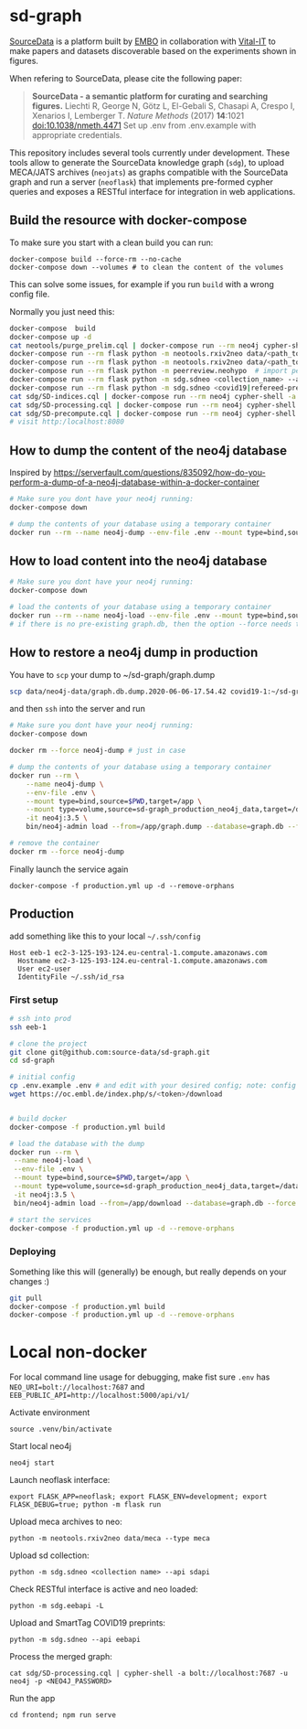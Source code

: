 
# sd-graph
[SourceData](http://sourcedata.embo.org) is a platform built by [EMBO](http://embo.org) in collaboration with [Vital-IT](https://www.vital-it.ch/) to make papers and datasets discoverable based on the experiments shown in figures.

When refering to SourceData, please cite the following paper:

> __SourceData - a semantic platform for curating and searching figures.__
> Liechti R, George N, Götz L, El-Gebali S, Chasapi A, Crespo I, Xenarios I, Lemberger T.
> _Nature Methods_ (2017) __14__:1021 [doi:10.1038/nmeth.4471](http://doi.org/10.1038/nmeth.4471)
Set up .env from .env.example with appropriate credentials.

This repository includes several tools currently under development. These tools allow to generate the SourceData knowledge graph (`sdg`), to upload MECA/JATS archives (`neojats`) as graphs compatible with the SourceData graph and run a server (`neoflask`) that implements pre-formed cypher queries and exposes a RESTful interface for  integration in web applications.

## Build the resource with docker-compose

To make sure you start with a clean build you can run:

```
docker-compose build --force-rm --no-cache
docker-compose down --volumes # to clean the content of the volumes
```

This can solve some issues, for example if you run `build` with a wrong config file.

Normally you just need this:
```bash
docker-compose  build
docker-compose up -d
cat neotools/purge_prelim.cql | docker-compose run --rm neo4j cypher-shell -a bolt://neo4j:7687 -u neo4j -p  # remove prelim articles obtained from CrossRef and biorxiv api
docker-compose run --rm flask python -m neotools.rxiv2neo data/<path_to_meca_archves> --type meca  # import full text biorxiv preprints
docker-compose run --rm flask python -m neotools.rxiv2neo data/<path_to_cord19_archives> --type cord19  # import full text MedRxiv preprints (experimental)
docker-compose run --rm flask python -m peerreview.neohypo  # import peer reviews from hypothesis
docker-compose run --rm flask python -m sdg.sdneo <collection_name> --api sdapi  # import source data public data
docker-compose run --rm flask python -m sdg.sdneo <covid19|refereed-preprints> --api eebapi  # smarttag collection of preprints
cat sdg/SD-indices.cql | docker-compose run --rm neo4j cypher-shell -a bolt://neo4j:7687 -u neo4j -p <NEO4J_PASSWORD>  # define indices
cat sdg/SD-processing.cql | docker-compose run --rm neo4j cypher-shell -a bolt://neo4j:7687 -u neo4j -p <NEO4J_PASSWORD>  # generate merged graph
cat sdg/SD-precompute.cql | docker-compose run --rm neo4j cypher-shell -a bolt://neo4j:7687 -u neo4j -p <NEO4J_PASSWORD> # precompute the graph used by front end
# visit http:/localhost:8080
```

## How to dump the content of the neo4j database
Inspired by https://serverfault.com/questions/835092/how-do-you-perform-a-dump-of-a-neo4j-database-within-a-docker-container

```bash
# Make sure you dont have your neo4j running:
docker-compose down

# dump the contents of your database using a temporary container
docker run --rm --name neo4j-dump --env-file .env --mount type=bind,source=$PWD/data/neo4j-data,target=/data -it neo4j:3.5 bin/neo4j-admin dump --database=graph.db --to=data/graph.db.dump.`date +%Y-%m-%d-%H.%M.%S`
```

## How to load content into the neo4j database

```bash
# Make sure you dont have your neo4j running:
docker-compose down

# load the contents of your database using a temporary container
docker run --rm --name neo4j-load --env-file .env --mount type=bind,source=$PWD/data/neo4j-data,target=/data -it neo4j:3.5 bin/neo4j-admin load --database=graph.db --from=data/<dump_filename> # --force # ADDING --force WILL OVERWRITE EXISTING DB!
# if there is no pre-existing graph.db, then the option --force needs to me ommitted to avoid "command failed: unable to load database: NoSuchFileException"

```

## How to restore a neo4j dump in production
You have to `scp` your dump to ~/sd-graph/graph.dump

```bash
scp data/neo4j-data/graph.db.dump.2020-06-06-17.54.42 covid19-1:~/sd-graph/graph.dump
```

and then `ssh` into the server and run

```bash
# Make sure you dont have your neo4j running:
docker-compose down

docker rm --force neo4j-dump # just in case

# dump the contents of your database using a temporary container
docker run --rm \
    --name neo4j-dump \
    --env-file .env \
    --mount type=bind,source=$PWD,target=/app \
    --mount type=volume,source=sd-graph_production_neo4j_data,target=/data \
    -it neo4j:3.5 \
    bin/neo4j-admin load --from=/app/graph.dump --database=graph.db --force

# remove the container
docker rm --force neo4j-dump
```

Finally launch the service again

```
docker-compose -f production.yml up -d --remove-orphans
```


## Production

add something like this to your local `~/.ssh/config`

```
Host eeb-1 ec2-3-125-193-124.eu-central-1.compute.amazonaws.com
  Hostname ec2-3-125-193-124.eu-central-1.compute.amazonaws.com
  User ec2-user
  IdentityFile ~/.ssh/id_rsa
```

### First setup

```bash
# ssh into prod
ssh eeb-1

# clone the project
git clone git@github.com:source-data/sd-graph.git
cd sd-graph

# initial config
cp .env.example .env # and edit with your desired config; note: config for hypothes.is or sourcedata API are not needed for produtino
wget https://oc.embl.de/index.php/s/<token>/download


# build docker
docker-compose -f production.yml build

# load the database with the dump
docker run --rm \
 --name neo4j-load \
 --env-file .env \
 --mount type=bind,source=$PWD,target=/app \
 --mount type=volume,source=sd-graph_production_neo4j_data,target=/data \
 -it neo4j:3.5 \
 bin/neo4j-admin load --from=/app/download --database=graph.db --force

# start the services
docker-compose -f production.yml up -d --remove-orphans
```


### Deploying
Something like this will (generally) be enough, but really depends on your changes :)

```bash
git pull
docker-compose -f production.yml build
docker-compose -f production.yml up -d --remove-orphans
```


# Local non-docker

For local command line usage for debugging, make fist sure `.env` has `NEO_URI=bolt://localhost:7687` and `EEB_PUBLIC_API=http://localhost:5000/api/v1/`

Activate environment

    source .venv/bin/activate

Start local neo4j

    neo4j start

Launch neoflask interface:

    export FLASK_APP=neoflask; export FLASK_ENV=development; export FLASK_DEBUG=true; python -m flask run

Upload meca archives to neo:

    python -m neotools.rxiv2neo data/meca --type meca

Upload sd collection:

    python -m sdg.sdneo <collection name> --api sdapi

Check RESTful interface is active and neo loaded:

    python -m sdg.eebapi -L

Upload and SmartTag COVID19 preprints:

    python -m sdg.sdneo --api eebapi

Process the merged graph:

    cat sdg/SD-processing.cql | cypher-shell -a bolt://localhost:7687 -u neo4j -p <NEO4J_PASSWORD>

Run the app

    cd frontend; npm run serve
